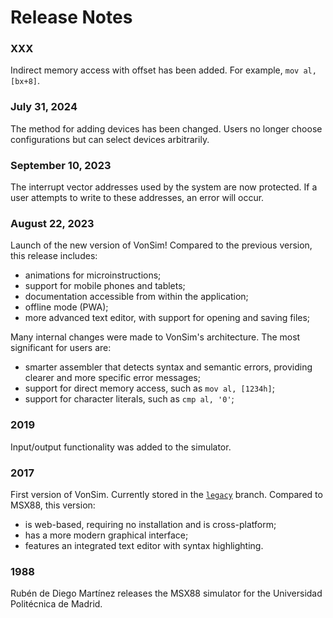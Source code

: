 # Release Notes

### XXX

Indirect memory access with offset has been added. For example, `mov al, [bx+8]`.

### July 31, 2024

The method for adding devices has been changed. Users no longer choose configurations but can select devices arbitrarily.

### September 10, 2023

The interrupt vector addresses used by the system are now protected. If a user attempts to write to these addresses, an error will occur.

### August 22, 2023

Launch of the new version of VonSim! Compared to the previous version, this release includes:

- animations for microinstructions;
- support for mobile phones and tablets;
- documentation accessible from within the application;
- offline mode (PWA);
- more advanced text editor, with support for opening and saving files;

Many internal changes were made to VonSim's architecture. The most significant for users are:

- smarter assembler that detects syntax and semantic errors, providing clearer and more specific error messages;
- support for direct memory access, such as `mov al, [1234h]`;
- support for character literals, such as `cmp al, '0'`;

### 2019

Input/output functionality was added to the simulator.

### 2017

First version of VonSim. Currently stored in the [`legacy`](https://github.com/vonsim/vonsim/tree/legacy) branch. Compared to MSX88, this version:

- is web-based, requiring no installation and is cross-platform;
- has a more modern graphical interface;
- features an integrated text editor with syntax highlighting.

### 1988

Rubén de Diego Martínez releases the MSX88 simulator for the Universidad Politécnica de Madrid.
